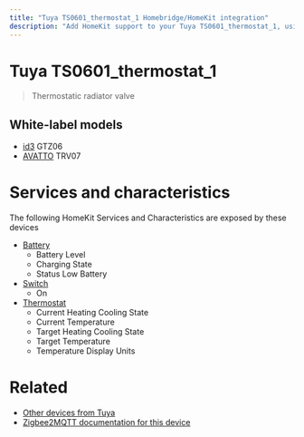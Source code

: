 ```yaml
---
title: "Tuya TS0601_thermostat_1 Homebridge/HomeKit integration"
description: "Add HomeKit support to your Tuya TS0601_thermostat_1, using Homebridge, Zigbee2MQTT and homebridge-z2m."
---
```

<!---
This file has been GENERATED using src/docgen/docgen.ts
DO NOT EDIT THIS FILE MANUALLY!
-->
# Tuya TS0601_thermostat_1
> Thermostatic radiator valve


## White-label models
* [id3](../index.md#id3) GTZ06
* [AVATTO](../index.md#avatto) TRV07

# Services and characteristics
The following HomeKit Services and Characteristics are exposed by
these devices

* [Battery](../../battery.md)
  * Battery Level
  * Charging State
  * Status Low Battery
* [Switch](../../switch.md)
  * On
* [Thermostat](../../climate.md)
  * Current Heating Cooling State
  * Current Temperature
  * Target Heating Cooling State
  * Target Temperature
  * Temperature Display Units


# Related
* [Other devices from Tuya](../index.md#tuya)
* [Zigbee2MQTT documentation for this device](https://www.zigbee2mqtt.io/devices/TS0601_thermostat_1.html)
